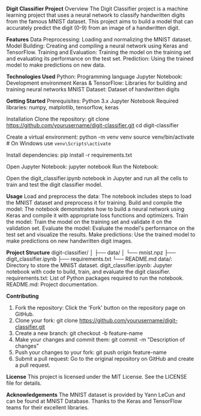 **Digit Classifier Project**
Overview
The Digit Classifier project is a machine learning project that uses a neural network to classify handwritten digits from the famous MNIST dataset. This project aims to build a model that can accurately predict the digit (0-9) from an image of a handwritten digit.

**Features**
Data Preprocessing: Loading and normalizing the MNIST dataset.
Model Building: Creating and compiling a neural network using Keras and TensorFlow.
Training and Evaluation: Training the model on the training set and evaluating its performance on the test set.
Prediction: Using the trained model to make predictions on new data.

**Technologies Used**
Python: Programming language
Jupyter Notebook: Development environment
Keras & TensorFlow: Libraries for building and training neural networks
MNIST Dataset: Dataset of handwritten digits

**Getting Started**
Prerequisites:
Python 3.x
Jupyter Notebook
Required libraries: numpy, matplotlib, tensorflow, keras

Installation
Clone the repository:
git clone https://github.com/yourusername/digit-classifier.git
cd digit-classifier

Create a virtual environment:
python -m venv venv
source venv/bin/activate  # On Windows use `venv\Scripts\activate`

Install dependencies:
pip install -r requirements.txt

Open Jupyter Notebook:
jupyter notebook
Run the Notebook:

Open the digit_classifier.ipynb notebook in Jupyter and run all the cells to train and test the digit classifier model.

**Usage**
Load and preprocess the data: The notebook includes steps to load the MNIST dataset and preprocess it for training.
Build and compile the model: The notebook demonstrates how to build a neural network using Keras and compile it with appropriate loss functions and optimizers.
Train the model: Train the model on the training set and validate it on the validation set.
Evaluate the model: Evaluate the model's performance on the test set and visualize the results.
Make predictions: Use the trained model to make predictions on new handwritten digit images.

**Project Structure**
digit-classifier/
│
├── data/
│   └── mnist.npz
├── digit_classifier.ipynb
├── requirements.txt
└── README.md
data/: Directory to store the MNIST dataset.
digit_classifier.ipynb: Jupyter notebook with code to build, train, and evaluate the digit classifier.
requirements.txt: List of Python packages required to run the notebook.
README.md: Project documentation.

**Contributing**
1. Fork the repository: Click the 'Fork' button on the repository page on GitHub.
2. Clone your fork:
git clone https://github.com/yourusername/digit-classifier.git
3. Create a new branch:
git checkout -b feature-name
4. Make your changes and commit them:
git commit -m "Description of changes"
5. Push your changes to your fork:
git push origin feature-name
6. Submit a pull request: Go to the original repository on GitHub and create a pull request.

**License**
This project is licensed under the MIT License. See the LICENSE file for details.

**Acknowledgements**
The MNIST dataset is provided by Yann LeCun and can be found at MNIST Database.
Thanks to the Keras and TensorFlow teams for their excellent libraries.
